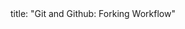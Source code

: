 <frontmatter>
title: "Git and Github: Forking Workflow"
</frontmatter>

<include src="index-body.md" boilerplate />
